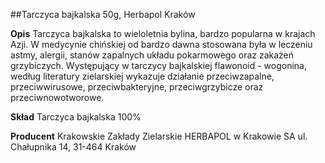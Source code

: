 ##Tarczyca bajkalska 50g, Herbapol Kraków

**Opis** Tarczyca bajkalska to wieloletnia bylina, bardzo popularna w krajach Azji. W medycynie chińskiej od bardzo dawna stosowana była w leczeniu astmy, alergii, stanów zapalnych układu pokarmowego oraz zakażeń grzybiczych. Występujący w tarczycy bajkalskiej flawonoid - wogonina, według literatury zielarskiej wykazuje działanie przeciwzapalne, przeciwwirusowe, przeciwbakteryjne, przeciwgrzybicze oraz przeciwnowotworowe.

**Skład** Tarczyca bajkalska 100%

**Producent** Krakowskie Zakłady Zielarskie HERBAPOL w Krakowie SA
ul. Chałupnika 14, 31-464 Kraków
